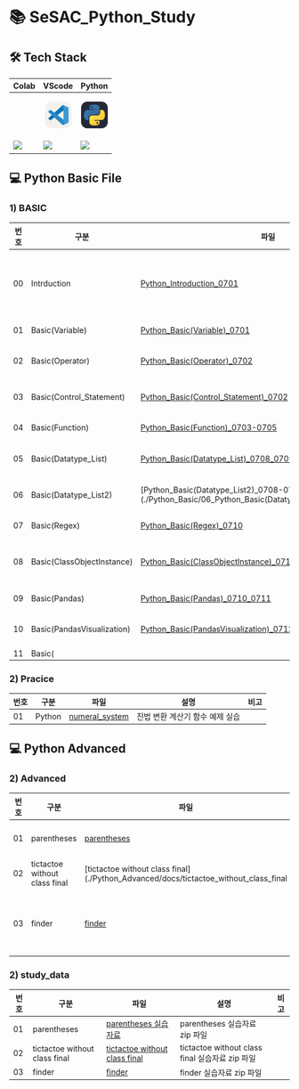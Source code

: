 # 📚 SeSAC_Python_Study

## 🛠️ Tech Stack

|<center>Colab</center>|<center>VScode</center>|<center>Python</center>|
|--|--|--|
||<p align="center"><img alt="vscode" src="./icons/VSCode-Light.svg" width="48"></p>|<p align="center"><img alt="html" src="./icons/Python-Dark.svg" width="48"></p>| 
|<img src="https://img.shields.io/badge/google colab-F9AB00?style=for-the-badge&logo=googlecolab&logoColor=white">|<img src="https://img.shields.io/badge/visual studio code-007ACC?style=for-the-badge&logo=visualstudiocode&logoColor=white">|<img src="https://img.shields.io/badge/Python-3776AB?style=for-the-badge&logo=python&logoColor=white">|

## 💻 Python Basic File

### 1) BASIC

|번호|구분|파일|설명|비고|
|--|--|--|--|--|
|00|Intrduction|[Python_Introduction_0701](./Python_Basic/00_Python_Introduction_0701.ipynb)|Markdown 학습<br>파일 생성방법 학습<br>파이썬오류 학습 ||
|01|Basic(Variable)|[Python_Basic(Variable)_0701](./Python_Basic/01_Python_Basic(Variable)_0701.ipynb)|파이썬 변수 기초 학습||
|02|Basic(Operator)|[Python_Basic(Operator)_0702](./Python_Basic/02_Python_Basic(Operator)_0702.ipynb)|파이썬 연산자 기초 학습||
|03|Basic(Control_Statement)|[Python_Basic(Control_Statement)_0702](./Python_Basic/03_Python_Basic(Control_Statement)_0702.ipynb)|파이썬 제어문 기초 학습||
|04|Basic(Function)|[Python_Basic(Function)_0703-0705](./Python_Basic/04_Python_Basic(Function)_0703_0705.ipynb)|파이썬 함수 기초 학습||
|05|Basic(Datatype_List)|[Python_Basic(Datatype_List)_0708_0709](./Python_Basic/05_Python_Basic(Datatype_List)_0708_0709.ipynb)|파이썬 자료형 기초 학습||
|06|Basic(Datatype_List2)|[Python_Basic(Datatype_List2)_0708-0709](./Python_Basic/06_Python_Basic(Datatype_List2)_0708_0709.ipynb|파이썬 자료형 기초 학습||
|07|Basic(Regex)|[Python_Basic(Regex)_0710](./Python_Basic/07.Python_Basic(Regex)_0710.ipynb)|파이썬 정규표현식 학습||
|08|Basic(ClassObjectInstance)|[Python_Basic(ClassObjectInstance)_0710](./Python_Basic/08_Python_Basic(ClassObjectInstance)_0710.ipynb)|파이썬 클래스/객체/인스턴스 기초 학습||
|09|Basic(Pandas)|[Python_Basic(Pandas)_0710_0711](./Python_Basic/09_Python_Basic(Pandas)_0710_0711.ipynb)|판다스 기초 학습|Pandas|
|10|Basic(PandasVisualization)|[Python_Basic(PandasVisualization)_0712](./Python_Basic/10_Python_Basic(PandasVisualization)_0712.ipynb)|판다스 시각화 기초 학습|Matplotlib, Seaborn|
|11|Basic(||||

### 2) Pracice

|번호|구분|파일|설명|비고|
|--|--|--|--|--|
|01|Python|[numeral_system](./docs/practice/numeral_system.py)|진법 변환 계산기 함수 예제 실습||

## 💻 Python Advanced

### 2) Advanced

|번호|구분|파일|설명|비고|
|--|--|--|--|--|
|01|parentheses|[parentheses](./Python_Advanced/docs/parentheses)|올바른 괄호 찾기 예제 실습||
|02|tictactoe without class final|[tictactoe without class final](./Python_Advanced/docs/tictactoe_without_class_final|tictactoe 게임 구현 실습||
|03|finder|[finder](./Python_Advanced/docs/finder)|최적의 숫자 찾기(updown game, animation) 실습||

### 2) study_data

|번호|구분|파일|설명|비고|
|--|--|--|--|--|
|01|parentheses|[parentheses 실습자료](./Python_Advanced/data_file/tictactoe_without_class_final.zip)|parentheses 실습자료 zip 파일||
|02|tictactoe without class final|[tictactoe without class final](./Python_Advanced/data_file/tictactoe_without_class_final.zip)|tictactoe without class final 실습자료 zip 파일||
|03|finder|[finder](./Python_Advanced/data_file/finder.zip)|finder 실습자료 zip 파일||